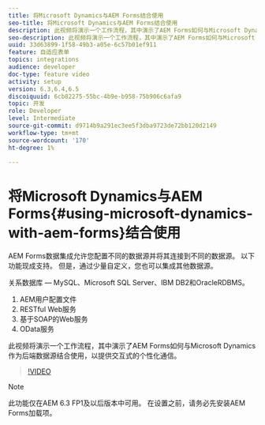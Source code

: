 ```yaml
---
title: 将Microsoft Dynamics与AEM Forms结合使用
seo-title: 将Microsoft Dynamics与AEM Forms结合使用
description: 此视频将演示一个工作流程，其中演示了AEM Forms如何与Microsoft Dynamics作为后端数据源结合使用，以提供交互式的个性化通信。
seo-description: 此视频将演示一个工作流程，其中演示了AEM Forms如何与Microsoft Dynamics作为后端数据源结合使用，以提供交互式的个性化通信。
uuid: 33d63899-1f58-49b3-a05e-6c57b01ef911
feature: 自适应表单
topics: integrations
audience: developer
doc-type: feature video
activity: setup
version: 6.3,6.4,6.5
discoiquuid: 6cb82275-55bc-4b9e-b958-75b906c6afa9
topic: 开发
role: Developer
level: Intermediate
source-git-commit: d9714b9a291ec3ee5f3dba9723de72bb120d2149
workflow-type: tm+mt
source-wordcount: '170'
ht-degree: 1%

---
```



# 将Microsoft Dynamics与AEM Forms{#using-microsoft-dynamics-with-aem-forms}结合使用

AEM Forms数据集成允许您配置不同的数据源并将其连接到不同的数据源。 以下功能现成支持。 但是，通过少量自定义，您也可以集成其他数据源。

关系数据库 — MySQL、Microsoft SQL Server、IBM DB2和OracleRDBMS。
1. AEM用户配置文件
1. RESTful Web服务
1. 基于SOAP的Web服务
1. OData服务

此视频将演示一个工作流程，其中演示了AEM Forms如何与Microsoft Dynamics作为后端数据源结合使用，以提供交互式的个性化通信。

>[!VIDEO](https://video.tv.adobe.com/v/20971?quality=9&learn=on)

>[!NOTE]
>
>此功能仅在AEM 6.3 FP1及以后版本中可用。 在设置之前，请务必先安装AEM Forms加载项。

